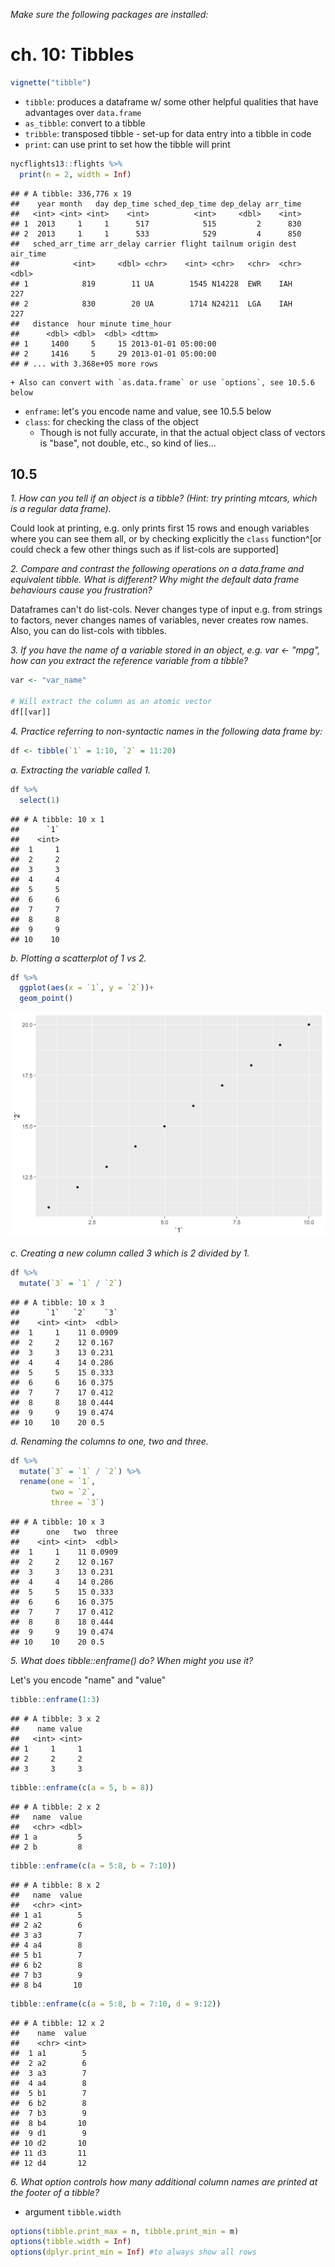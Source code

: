 *Make sure the following packages are installed:*  



# ch. 10: Tibbles


```r
vignette("tibble")
```

* `tibble`: produces a dataframe w/ some other helpful qualities that have advantages over `data.frame`
* `as_tibble`: convert to a tibble
* `tribble`: transposed tibble - set-up for data entry into a tibble in code
* `print`: can use print to set how the tibble will print

```r
nycflights13::flights %>% 
  print(n = 2, width = Inf)
```

```
## # A tibble: 336,776 x 19
##    year month   day dep_time sched_dep_time dep_delay arr_time
##   <int> <int> <int>    <int>          <int>     <dbl>    <int>
## 1  2013     1     1      517            515         2      830
## 2  2013     1     1      533            529         4      850
##   sched_arr_time arr_delay carrier flight tailnum origin dest  air_time
##            <int>     <dbl> <chr>    <int> <chr>   <chr>  <chr>    <dbl>
## 1            819        11 UA        1545 N14228  EWR    IAH        227
## 2            830        20 UA        1714 N24211  LGA    IAH        227
##   distance  hour minute time_hour          
##      <dbl> <dbl>  <dbl> <dttm>             
## 1     1400     5     15 2013-01-01 05:00:00
## 2     1416     5     29 2013-01-01 05:00:00
## # ... with 3.368e+05 more rows
```

    + Also can convert with `as.data.frame` or use `options`, see 10.5.6 below
* `enframe`: let's you encode name and value, see 10.5.5 below
* `class`: for checking the class of the object
    + Though is not fully accurate, in that the actual object class of vectors is "base", not double, etc., so kind of lies...

## 10.5

*1. How can you tell if an object is a tibble? (Hint: try printing mtcars, which is a regular data frame).*  
  
Could look at printing, e.g. only prints first 15 rows and enough variables where you can see them all, or by checking explicitly the `class` function^[or could check a few other things such as if list-cols are supported]

*2. Compare and contrast the following operations on a data.frame and equivalent tibble. What is different? Why might the default data frame behaviours cause you frustration?*  
  
Dataframes can't do list-cols. Never changes type of input e.g. from strings to factors, never changes names of variables, never creates row names. Also, you can do list-cols with tibbles.  
  

*3. If you have the name of a variable stored in an object, e.g. var <- "mpg", how can you extract the reference variable from a tibble?*  
  

```r
var <- "var_name"

# Will extract the column as an atomic vector
df[[var]]
```

*4. Practice referring to non-syntactic names in the following data frame by:*  
  

```r
df <- tibble(`1` = 1:10, `2` = 11:20)
```

*a. Extracting the variable called 1.*  

```r
df %>% 
  select(1)
```

```
## # A tibble: 10 x 1
##      `1`
##    <int>
##  1     1
##  2     2
##  3     3
##  4     4
##  5     5
##  6     6
##  7     7
##  8     8
##  9     9
## 10    10
```
  

*b. Plotting a scatterplot of 1 vs 2.*  

```r
df %>% 
  ggplot(aes(x = `1`, y = `2`))+
  geom_point()
```

<img src="10-tibbles_files/figure-html/unnamed-chunk-6-1.png" width="672" />
 
*c. Creating a new column called 3 which is 2 divided by 1.*  
  

```r
df %>% 
  mutate(`3` = `1` / `2`) 
```

```
## # A tibble: 10 x 3
##      `1`   `2`    `3`
##    <int> <int>  <dbl>
##  1     1    11 0.0909
##  2     2    12 0.167 
##  3     3    13 0.231 
##  4     4    14 0.286 
##  5     5    15 0.333 
##  6     6    16 0.375 
##  7     7    17 0.412 
##  8     8    18 0.444 
##  9     9    19 0.474 
## 10    10    20 0.5
```

*d. Renaming the columns to one, two and three.*  

```r
df %>% 
  mutate(`3` = `1` / `2`) %>% 
  rename(one = `1`,
         two = `2`,
         three = `3`)
```

```
## # A tibble: 10 x 3
##      one   two  three
##    <int> <int>  <dbl>
##  1     1    11 0.0909
##  2     2    12 0.167 
##  3     3    13 0.231 
##  4     4    14 0.286 
##  5     5    15 0.333 
##  6     6    16 0.375 
##  7     7    17 0.412 
##  8     8    18 0.444 
##  9     9    19 0.474 
## 10    10    20 0.5
```
  

*5. What does tibble::enframe() do? When might you use it?*  

Let's you encode "name" and "value"

```r
tibble::enframe(1:3)
```

```
## # A tibble: 3 x 2
##    name value
##   <int> <int>
## 1     1     1
## 2     2     2
## 3     3     3
```

```r
tibble::enframe(c(a = 5, b = 8))
```

```
## # A tibble: 2 x 2
##   name  value
##   <chr> <dbl>
## 1 a         5
## 2 b         8
```

```r
tibble::enframe(c(a = 5:8, b = 7:10))
```

```
## # A tibble: 8 x 2
##   name  value
##   <chr> <int>
## 1 a1        5
## 2 a2        6
## 3 a3        7
## 4 a4        8
## 5 b1        7
## 6 b2        8
## 7 b3        9
## 8 b4       10
```

```r
tibble::enframe(c(a = 5:8, b = 7:10, d = 9:12))
```

```
## # A tibble: 12 x 2
##    name  value
##    <chr> <int>
##  1 a1        5
##  2 a2        6
##  3 a3        7
##  4 a4        8
##  5 b1        7
##  6 b2        8
##  7 b3        9
##  8 b4       10
##  9 d1        9
## 10 d2       10
## 11 d3       11
## 12 d4       12
```

*6. What option controls how many additional column names are printed at the footer of a tibble?*  

* argument `tibble.width`


```r
options(tibble.print_max = n, tibble.print_min = m)
options(tibble.width = Inf)
options(dplyr.print_min = Inf) #to always show all rows
```
